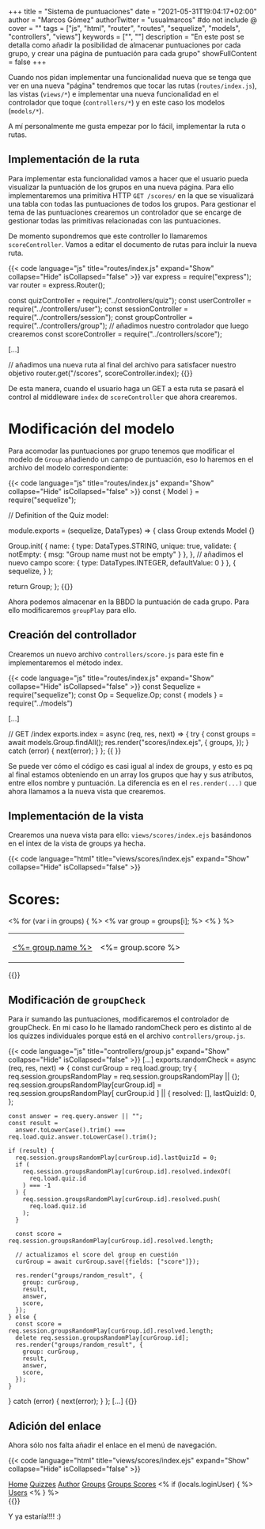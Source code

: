 +++
title = "Sistema de puntuaciones"
date = "2021-05-31T19:04:17+02:00"
author = "Marcos Gómez"
authorTwitter = "usualmarcos" #do not include @
cover = ""
tags = ["js", "html", "router", "routes", "sequelize", "models", "controllers", "views"]
keywords = ["", ""]
description = "En este post se detalla como añadir la posibilidad de almacenar puntuaciones por cada grupo, y crear una página de puntuación para cada grupo"
showFullContent = false
+++

Cuando nos pidan implementar una funcionalidad nueva que se tenga que ver en una nueva "página" tendremos que tocar las rutas (`routes/index.js`), las vistas (`views/*`) e implementar una nueva funcionalidad en el controlador que toque (`controllers/*`) y en este caso los modelos (`models/*`).

A mí personalmente me gusta empezar por lo fácil, implementar la ruta o rutas.

## Implementación de la ruta

Para implementar esta funcionalidad vamos a hacer que el usuario pueda visualizar la puntuación de los grupos en una nueva página. Para ello implementaremos una primitiva HTTP `GET /scores/` en la que se visualizará una tabla con todas las puntuaciones de todos los grupos. Para gestionar el tema de las puntuaciones crearemos un controlador que se encarge de gestionar todas las primitivas relacionadas con las puntuaciones.

De momento supondremos que este controller lo llamaremos `scoreController`. Vamos a editar el documento de rutas para incluir la nueva ruta.

{{< code language="js" title="routes/index.js" expand="Show" collapse="Hide" isCollapsed="false" >}}
var express = require("express");
var router = express.Router();

const quizController = require("../controllers/quiz");
const userController = require("../controllers/user");
const sessionController = require("../controllers/session");
const groupController = require("../controllers/group");
// añadimos nuestro controlador que luego crearemos
const scoreController = require("../controllers/score");

[...]

// añadimos una nueva ruta al final del archivo para satisfacer nuestro objetivo
router.get("/scores", scoreController.index);
{{</code>}}

De esta manera, cuando el usuario haga un GET a esta ruta se pasará el control al middleware `index` de `scoreController` que ahora crearemos.

# Modificación del modelo

Para acomodar las puntuaciones por grupo tenemos que modificar el modelo de `Group` añadiendo un campo de puntuación, eso lo haremos en el archivo del modelo correspondiente:

{{< code language="js" title="routes/index.js" expand="Show" collapse="Hide" isCollapsed="false" >}}
const { Model } = require("sequelize");

// Definition of the Quiz model:

module.exports = (sequelize, DataTypes) => {
  class Group extends Model {}

  Group.init(
    {
      name: {
        type: DataTypes.STRING,
        unique: true,
        validate: { notEmpty: { msg: "Group name must not be empty" } },
      },
      // añadimos el nuevo campo
      score: {
        type: DataTypes.INTEGER,
        defaultValue: 0
      }
    },
    {
      sequelize,
    }
  );

  return Group;
};
{{</code>}}

Ahora podemos almacenar en la BBDD la puntuación de cada grupo. Para ello modificaremos `groupPlay` para ello.

## Creación del controllador

Crearemos un nuevo archivo `controllers/score.js` para este fin e implementaremos el método index.

{{< code language="js" title="routes/index.js" expand="Show" collapse="Hide" isCollapsed="false" >}}
const Sequelize = require("sequelize");
const Op = Sequelize.Op;
const { models } = require("../models")

[...]

// GET /index
exports.index = async (req, res, next) => {
  try {
    const groups = await models.Group.findAll();
    res.render("scores/index.ejs", {
      groups,
    });
  } catch (error) {
    next(error);
  }
};
{{ </code>}}

Se puede ver cómo el código es casi igual al index de groups, y esto es pq al final estamos obteniendo en un array los grupos que hay y sus atributos, entre ellos nombre y puntuación. La diferencia es en el `res.render(...)` que ahora llamamos a la nueva vista que crearemos.

## Implementación de la vista

Crearemos una nueva vista para ello: `views/scores/index.ejs` basándonos en el intex de la vista de groups ya hecha.

{{< code language="html" title="views/scores/index.ejs" expand="Show" collapse="Hide" isCollapsed="false" >}}
<h1>Scores:</h1>

<table>
  <% for (var i in groups) { %> <% var group = groups[i]; %>
  <tr>
    <td>
      <a href="/groups/<%= group.id %>/randomplay"><%= group.name %></a>
    </td>
    <td>
      <p><%= group.score %></p>
    </td>
  </tr>
  <% } %>
</table>
{{</code>}}

## Modificación de `groupCheck`

Para ir sumando las puntuaciones, modificaremos el controlador de groupCheck. En mi caso lo he llamado randomCheck pero es distinto al de los quizzes individuales porque está en el archivo `controllers/group.js`.

{{< code language="js" title="controllers/group.js" expand="Show" collapse="Hide" isCollapsed="false" >}}
[...]
exports.randomCheck = async (req, res, next) => {
  const curGroup = req.load.group;
  try {
    req.session.groupsRandomPlay = req.session.groupsRandomPlay || {};
    req.session.groupsRandomPlay[curGroup.id] = req.session.groupsRandomPlay[
      curGroup.id
    ] || {
      resolved: [],
      lastQuizId: 0,
    };

    const answer = req.query.answer || "";
    const result =
      answer.toLowerCase().trim() === req.load.quiz.answer.toLowerCase().trim();

    if (result) {
      req.session.groupsRandomPlay[curGroup.id].lastQuizId = 0;
      if (
        req.session.groupsRandomPlay[curGroup.id].resolved.indexOf(
          req.load.quiz.id
        ) === -1
      ) {
        req.session.groupsRandomPlay[curGroup.id].resolved.push(
          req.load.quiz.id
        );
      }

      const score = req.session.groupsRandomPlay[curGroup.id].resolved.length;

      // actualizamos el score del group en cuestión
      curGroup = await curGroup.save({fields: ["score"]});

      res.render("groups/random_result", {
        group: curGroup,
        result,
        answer,
        score,
      });
    } else {
      const score = req.session.groupsRandomPlay[curGroup.id].resolved.length;
      delete req.session.groupsRandomPlay[curGroup.id];
      res.render("groups/random_result", {
        group: curGroup,
        result,
        answer,
        score,
      });
    }
  } catch (error) {
    next(error);
  }
};
[...]
{{</code>}}

## Adición del enlace

Ahora sólo nos falta añadir el enlace en el menú de navegación.

{{< code language="html" title="views/scores/index.ejs" expand="Show" collapse="Hide" isCollapsed="false" >}}
<nav class="main" id="mainNav" role="navigation">
  <a href="/">Home</a>
  <a href="/quizzes">Quizzes</a>
  <a href="/author">Author</a>
  <a href="/groups">Groups</a>
  <a href="/scores">Groups Scores</a>
  <% if (locals.loginUser) { %>
      <a href="/users">Users</a>
  <% } %>
</nav>
{{</code>}}

Y ya estaría!!!! :)
